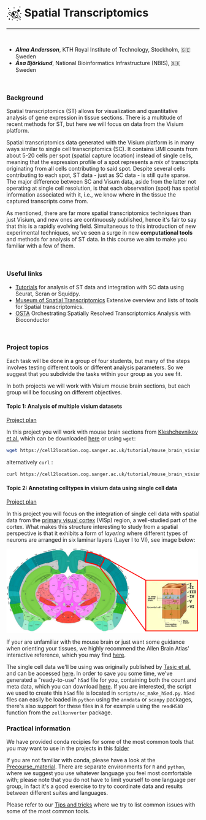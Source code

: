 # <img border="0" src="../logos/spatial_transcriptomics.png" width="40" height="40" style="vertical-align:middle;"> Spatial Transcriptomics
***

<br/>

- __*Alma Andersson*__, KTH Royal Institute of Technology, Stockholm, 🇸🇪 Sweden
- __*Åsa Björklund*__, National Bioinformatics Infrastructure (NBIS), 🇸🇪 Sweden

<br/>

### Background

Spatial transcriptomics (ST) allows for visualization and quantitative analysis
of gene expression in tissue sections. There is a multitude of recent methods
for ST, but here we will focus on data from the Visium platform.

Spatial transcriptomics data generated with the Visium platform is in many ways similar to
single cell transcriptomics (SC). It contains UMI counts from about 5-20 cells
per spot (spatial capture location) instead of single cells, meaning that the
expression profile of a spot represents a _mix_ of transcripts originating from
all cells contributing to said spot. Despite several cells contributing to each
spot, ST data - just as SC data - is still quite sparse. The major difference
between SC and Visum data, aside from the latter not operating at single cell
resolution, is that each observation (spot) has spatial information associated
with it, i.e., we know where in the tissue the captured transcripts come from.

As mentioned, there are far more spatial transcriptomics techniques than just
Visium, and new ones are continuously published, hence it's fair to say that
this is a rapidly evolving field. Simultaneous to this introduction of new
experimental techniques, we've seen a surge in new **computational tools** and
methods for analysis of ST data. In this course we aim to make you familiar with
a few of them.

<br/>


### Useful links

* [Tutorials](https://nbisweden.github.io/workshop-scRNAseq/exercises) for analysis of ST data and integration with SC data using Seurat, Scran or Squidpy.
* [Museum of Spatial Transcriptomics](https://pachterlab.github.io/LP_2021/) Extensive overview and lists of tools for Spatial transcriptomics. 
* [OSTA](https://lmweber.org/OSTA-book/index.html) Orchestrating Spatially Resolved Transcriptomics Analysis with Bioconductor

<br/>

### Project topics

Each task will be done in a group of four students, but many of the steps
involves testing different tools or different analysis parameters. So we suggest
that you subdivide the tasks within your group as you see fit.

In both projects we will work with Visium mouse brain sections, but each group
will be focusing on different objectives.

#### Topic 1: Analysis of multiple visium datasets

[Project plan](topic1)

In this project you will work with mouse brain sections from [Kleshchevnikov et al.](https://www.biorxiv.org/content/10.1101/2020.11.15.378125v1) which can be downloaded
[here](https://cell2location.cog.sanger.ac.uk/tutorial/mouse_brain_visium_wo_cloupe_data.zip)
or using `wget`:

```bash
wget https://cell2location.cog.sanger.ac.uk/tutorial/mouse_brain_visium_wo_cloupe_data.zip
```
alternatively `curl` :

```bash
curl https://cell2location.cog.sanger.ac.uk/tutorial/mouse_brain_visium_wo_cloupe_data.zip -O mouse_brain_visium_wo_cloupe_data.zip
```

#### Topic 2: Annotating celltypes in visium data using single cell data

[Project plan](topic2)

In this project you will focus on the integration of single cell data with
spatial data from the [primary visual
cortex](https://en.wikipedia.org/wiki/Visual_cortex#Primary_visual_cortex_(V1))
(VISp) region, a well-studied part of the cortex. What makes this structure
interesting to study from a spatial perspective is that it exhibits a form of
_layering_ where different types of neurons are arranged in six laminar layers
(Layer I to VI), see image below:

<img src="images/visp-marked.png" width="500" align="center">

If your are unfamiliar with the mouse brain or just want some guidance when
orienting your tissues, we highly recommend the Allen Brain Atlas' interactive
reference, which you may find
<a href="https://atlas.brain-map.org/atlas?atlas=602630314#atlas=602630314&plate=576987171&structure=593&x=7641.83349609375&y=3001.0000610351562&zoom=-3&resolution=10.00&z=3" target="_blank">here</a>.

The single cell data we'll be using was originally published by [Tasic et al.](https://www.nature.com/articles/s41586-018-0654-5) and can be accessed
[here](https://www.ncbi.nlm.nih.gov/geo/query/acc.cgi?acc=GSE115746). In order
to save you some time, we've generated a "ready-to-use" `h5ad` file for you, containing both the count and meta data,
which you can download [here](https://kth.box.com/s/9l17vxj9y0jk3gi35cbgug78n1ckat2p). If you are interested, the script we used to
create this `h5ad` file is located in `scripts/sc_make_h5ad.py`. `h5ad` files can
easily be loaded in `python` using the `anndata` or `scanpy` packages, there's
also support for these files in `R` for example using the `readH5AD` function
from the `zellkonverter` package.

### Practical information

We have provided conda recipies for some of the most common tools that you may
want to use in the projects in this
[folder](/tree/main/project_spatial/conda/)

If you are not familiar with conda, please have a look at the
[Precourse_material](../precourse). There are separate environments for `R` and
`python`, where we suggest you use whatever language you feel most comfortable
with; please note that you do not have to limit yourself to one language per
group, in fact it's a good exercise to try to coordinate data and results
between different suites and languages.

Please refer to our [Tips and tricks](tips) where we try to list common issues
with some of the most common tools.

<br/>


